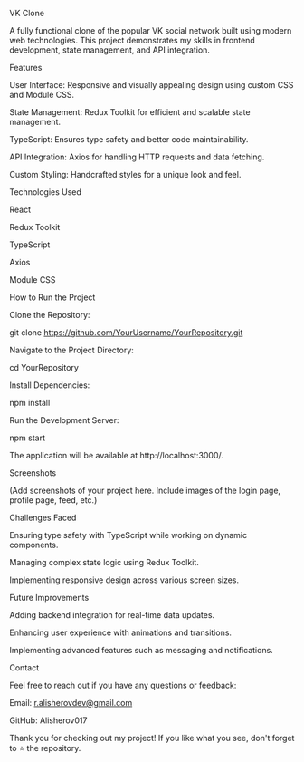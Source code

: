 VK Clone

A fully functional clone of the popular VK social network built using modern web technologies. This project demonstrates my skills in frontend development, state management, and API integration.

Features

User Interface: Responsive and visually appealing design using custom CSS and Module CSS.

State Management: Redux Toolkit for efficient and scalable state management.

TypeScript: Ensures type safety and better code maintainability.

API Integration: Axios for handling HTTP requests and data fetching.

Custom Styling: Handcrafted styles for a unique look and feel.

Technologies Used

React

Redux Toolkit

TypeScript

Axios

Module CSS

How to Run the Project

Clone the Repository:

git clone https://github.com/YourUsername/YourRepository.git

Navigate to the Project Directory:

cd YourRepository

Install Dependencies:

npm install

Run the Development Server:

npm start

The application will be available at http://localhost:3000/.

Screenshots

(Add screenshots of your project here. Include images of the login page, profile page, feed, etc.)

Challenges Faced

Ensuring type safety with TypeScript while working on dynamic components.

Managing complex state logic using Redux Toolkit.

Implementing responsive design across various screen sizes.

Future Improvements

Adding backend integration for real-time data updates.

Enhancing user experience with animations and transitions.

Implementing advanced features such as messaging and notifications.

Contact

Feel free to reach out if you have any questions or feedback:

Email: r.alisherovdev@gmail.com

GitHub: Alisherov017

Thank you for checking out my project! If you like what you see, don't forget to ⭐ the repository.
